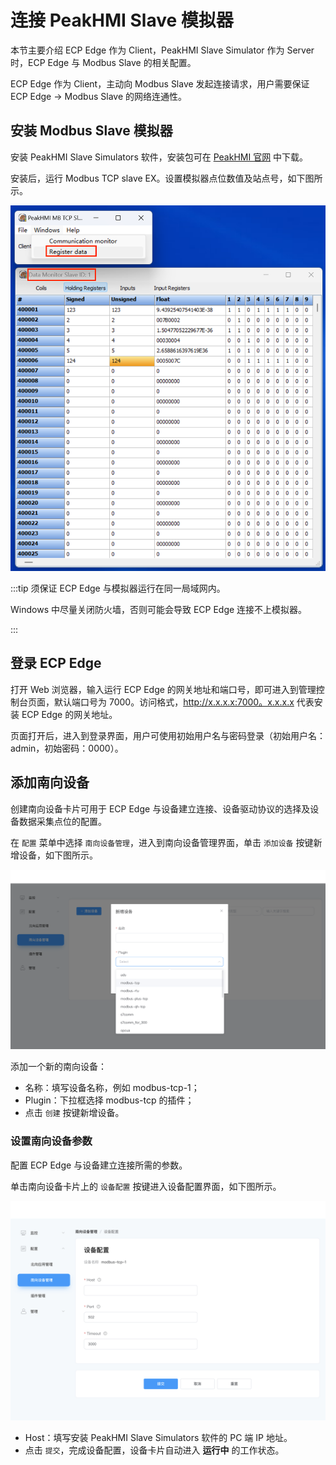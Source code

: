 # 连接 PeakHMI Slave 模拟器

本节主要介绍 ECP Edge 作为 Client，PeakHMI Slave Simulator 作为 Server 时，ECP Edge 与 Modbus Slave 的相关配置。

ECP Edge 作为 Client，主动向 Modbus Slave 发起连接请求，用户需要保证 ECP Edge -> Modbus Slave 的网络连通性。

## 安装 Modbus Slave 模拟器

安装 PeakHMI Slave Simulators 软件，安装包可在 [PeakHMI 官网](https://hmisys.com) 中下载。

安装后，运行 Modbus TCP slave EX。设置模拟器点位数值及站点号，如下图所示。

![modbus-simulator](./assets/modbus-simulator.png)

:::tip 须保证 ECP Edge 与模拟器运行在同一局域网内。

Windows 中尽量关闭防火墙，否则可能会导致 ECP Edge 连接不上模拟器。 

:::

## 登录 ECP Edge

打开 Web 浏览器，输入运行 ECP Edge 的网关地址和端口号，即可进入到管理控制台页面，默认端口号为 7000。访问格式，http://x.x.x.x:7000。x.x.x.x 代表安装 ECP Edge 的网关地址。

页面打开后，进入到登录界面，用户可使用初始用户名与密码登录（初始用户名：admin，初始密码：0000）。



## 添加南向设备

创建南向设备卡片可用于 ECP Edge 与设备建立连接、设备驱动协议的选择及设备数据采集点位的配置。

在 `配置` 菜单中选择 `南向设备管理`，进入到南向设备管理界面，单击 `添加设备` 按键新增设备，如下图所示。

![south-add](./assets/south-add.png)

添加一个新的南向设备：

- 名称：填写设备名称，例如 modbus-tcp-1；
- Plugin：下拉框选择 modbus-tcp 的插件；
- 点击 `创建` 按键新增设备。

### 设置南向设备参数

配置 ECP Edge 与设备建立连接所需的参数。

单击南向设备卡片上的 `设备配置` 按键进入设备配置界面，如下图所示。

![south-setting](./assets/south-setting.png)

- Host：填写安装 PeakHMI Slave Simulators 软件的 PC 端 IP 地址。
- 点击 `提交`，完成设备配置，设备卡片自动进入 **运行中** 的工作状态。